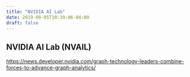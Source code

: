 ```yaml
---
title: "NVIDIA AI Lab"
date: 2019-08-05T10:39:06-04:00
draft: false
---
```

NVIDIA AI Lab (NVAIL)
---
https://news.developer.nvidia.com/graph-technology-leaders-combine-forces-to-advance-graph-analytics/
